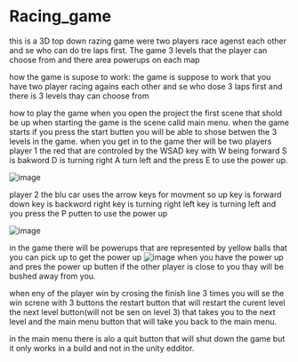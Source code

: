 # Racing_game

this is a 3D top down razing game were two players race agenst each other and se who can do tre laps first.
The game 3 levels that the player can choose from and there area powerups on each map

 how the game is supose to work:
 the game is suppose to work that you have two player racing agains each other and se who dose 3 laps first and there is 3 levels thay can choose from

 how to play the game
 when you open the project the first scene that shold be up when starting the game is the scene calld main menu. when the game starts if you press the start butten you will be able to shose betwen the 3 levels in the game.
when you get in to the game ther will be two players player 1 the red that are controled by the WSAD key with W being forward S is bakword D is turning right A turn left and the press E to use the power up.

![image](https://github.com/shaddowking/Racing_game/assets/122523448/8b2bdf14-f1a8-46b5-8352-d28910ee849e)

player 2 the blu car uses the arrow keys for movment so up key is forward down key is backword right key is turning right left key is turning left and you press the P putten to use the power up

![image](https://github.com/shaddowking/Racing_game/assets/122523448/5bad9ea0-008c-4fa7-9fc1-cd4c97595ea7)

in the game there will be powerups that are represented by yellow balls that you can pick up to get the power up 
![image](https://github.com/shaddowking/Racing_game/assets/122523448/3716d862-794e-4766-a793-d26eb664f060)
when you have the power up and pres the power up butten if the other player is close to you thay will be bushed away from you.

when eny of the player win by crosing the finish line 3 times you will se the win screne with 3 buttons the restart button that will restart the curent level the next level button(will not be sen on level 3) that takes you to the next level and the main menu button that will take you back to the main menu. 

in the main menu there is alo a quit button that will shut down the game but it only works in a build and not in the unity edditor.


